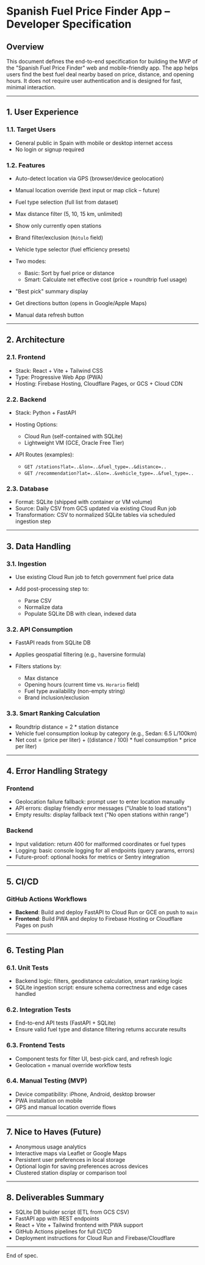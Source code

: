 # Spanish Fuel Price Finder App – Developer Specification

## Overview

This document defines the end-to-end specification for building the MVP of the "Spanish Fuel Price Finder" web and
mobile-friendly app. The app helps users find the best fuel deal nearby based on price, distance, and opening hours. It
does not require user authentication and is designed for fast, minimal interaction.

---

## 1. User Experience

### 1.1. Target Users

* General public in Spain with mobile or desktop internet access
* No login or signup required

### 1.2. Features

* Auto-detect location via GPS (browser/device geolocation)
* Manual location override (text input or map click – future)
* Fuel type selection (full list from dataset)
* Max distance filter (5, 10, 15 km, unlimited)
* Show only currently open stations
* Brand filter/exclusion (`Rótulo` field)
* Vehicle type selector (fuel efficiency presets)
* Two modes:

    * Basic: Sort by fuel price or distance
    * Smart: Calculate net effective cost (price + roundtrip fuel usage)
* "Best pick" summary display
* Get directions button (opens in Google/Apple Maps)
* Manual data refresh button

---

## 2. Architecture

### 2.1. Frontend

* Stack: React + Vite + Tailwind CSS
* Type: Progressive Web App (PWA)
* Hosting: Firebase Hosting, Cloudflare Pages, or GCS + Cloud CDN

### 2.2. Backend

* Stack: Python + FastAPI
* Hosting Options:

    * Cloud Run (self-contained with SQLite)
    * Lightweight VM (GCE, Oracle Free Tier)
* API Routes (examples):

    * `GET /stations?lat=..&lon=..&fuel_type=..&distance=..`
    * `GET /recommendation?lat=..&lon=..&vehicle_type=..&fuel_type=..`

### 2.3. Database

* Format: SQLite (shipped with container or VM volume)
* Source: Daily CSV from GCS updated via existing Cloud Run job
* Transformation: CSV to normalized SQLite tables via scheduled ingestion step

---

## 3. Data Handling

### 3.1. Ingestion

* Use existing Cloud Run job to fetch government fuel price data
* Add post-processing step to:

    * Parse CSV
    * Normalize data
    * Populate SQLite DB with clean, indexed data

### 3.2. API Consumption

* FastAPI reads from SQLite DB
* Applies geospatial filtering (e.g., haversine formula)
* Filters stations by:

    * Max distance
    * Opening hours (current time vs. `Horario` field)
    * Fuel type availability (non-empty string)
    * Brand inclusion/exclusion

### 3.3. Smart Ranking Calculation

* Roundtrip distance = 2 \* station distance
* Vehicle fuel consumption lookup by category (e.g., Sedan: 6.5 L/100km)
* Net cost = (price per liter) + ((distance / 100) \* fuel consumption \* price per liter)

---

## 4. Error Handling Strategy

### Frontend

* Geolocation failure fallback: prompt user to enter location manually
* API errors: display friendly error messages ("Unable to load stations")
* Empty results: display fallback text ("No open stations within range")

### Backend

* Input validation: return 400 for malformed coordinates or fuel types
* Logging: basic console logging for all endpoints (query params, errors)
* Future-proof: optional hooks for metrics or Sentry integration

---

## 5. CI/CD

### GitHub Actions Workflows

* **Backend**: Build and deploy FastAPI to Cloud Run or GCE on push to `main`
* **Frontend**: Build PWA and deploy to Firebase Hosting or Cloudflare Pages on push

---

## 6. Testing Plan

### 6.1. Unit Tests

* Backend logic: filters, geodistance calculation, smart ranking logic
* SQLite ingestion script: ensure schema correctness and edge cases handled

### 6.2. Integration Tests

* End-to-end API tests (FastAPI + SQLite)
* Ensure valid fuel type and distance filtering returns accurate results

### 6.3. Frontend Tests

* Component tests for filter UI, best-pick card, and refresh logic
* Geolocation + manual override workflow tests

### 6.4. Manual Testing (MVP)

* Device compatibility: iPhone, Android, desktop browser
* PWA installation on mobile
* GPS and manual location override flows

---

## 7. Nice to Haves (Future)

* Anonymous usage analytics
* Interactive maps via Leaflet or Google Maps
* Persistent user preferences in local storage
* Optional login for saving preferences across devices
* Clustered station display or comparison tool

---

## 8. Deliverables Summary

* SQLite DB builder script (ETL from GCS CSV)
* FastAPI app with REST endpoints
* React + Vite + Tailwind frontend with PWA support
* GitHub Actions pipelines for full CI/CD
* Deployment instructions for Cloud Run and Firebase/Cloudflare

---

End of spec.
